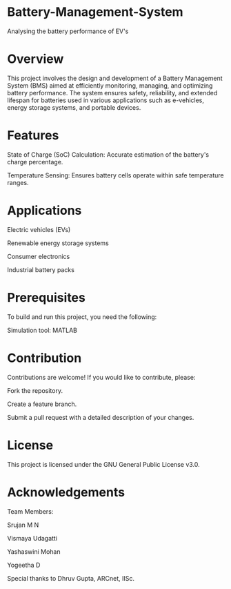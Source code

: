 # Battery-Management-System
Analysing the battery performance of EV's

# Overview
This project involves the design and development of a Battery Management System (BMS) aimed at efficiently monitoring, managing, and optimizing battery performance. The system ensures safety, reliability, and extended lifespan for batteries used in various applications such as e-vehicles, energy storage systems, and portable devices.

# Features

State of Charge (SoC) Calculation: Accurate estimation of the battery's charge percentage.

Temperature Sensing: Ensures battery cells operate within safe temperature ranges.

# Applications
Electric vehicles (EVs)

Renewable energy storage systems

Consumer electronics

Industrial battery packs

# Prerequisites
To build and run this project, you need the following:

Simulation tool: MATLAB 

# Contribution
Contributions are welcome! If you would like to contribute, please:

Fork the repository.

Create a feature branch.

Submit a pull request with a detailed description of your changes.

# License
This project is licensed under the GNU General Public License v3.0.

# Acknowledgements
Team Members: 

Srujan M N 

Vismaya Udagatti

Yashaswini Mohan

Yogeetha D


Special thanks to Dhruv Gupta, ARCnet, IISc.

